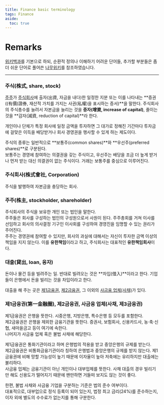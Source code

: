 ```yaml
---
title: Finance basic terminology
tags: Finance
aside:
  toc: true
---
```


# Remarks
[위키백과](https://ko.wikipedia.org/wiki/%EC%9C%84%ED%82%A4%EB%B0%B1%EA%B3%BC)를 기본으로 하되, 순환적 정의나 이해하기 어려운 단어들, 추가할 부분들은 좀 더 쉬운 단어로 풀어쓴 [나무위키](https://namu.wiki/w/%EB%82%98%EB%AC%B4%EC%9C%84%ED%82%A4:%EB%8C%80%EB%AC%B8)를 참조하였습니다.

<!--more-->

---

### 주식(株式, share, stock)
[주주](https://djy-git.github.io/2020/03/08/terminology.html#%EC%A3%BC%EC%8B%9D%ED%9A%8C%EC%82%AC%E6%A0%AA%E5%BC%8F%E6%9C%83%E7%A4%BE-corporation)가 [주식회사](https://djy-git.github.io/2020/03/08/terminology.html#%EC%A3%BC%EC%A3%BC%E6%A0%AA%E4%B8%BB-stockholder-shareholder)에 출자(出資, 자금을 내다)한 일정한 지분 또는 이를 나타내는 **증권((有價)證券, 재산적 가치를 가지는 사권(私權)을 표시하는 증서)**을 말한다. 주식회사의 주식총수를 늘려서 자본금을 늘리는 것을 **증자(增資, increase of capital)**, 줄이는 것을 **감자(減資, reduction of capital)**라 한다.

개인이나 단체가 특정 회사에 일정 금액을 투자하면 그 대가로 정해진 기간마다 투자금에 걸맞은 이득을 배당받거나 회사 경영권을 행사할 수 있게 하는 제도이다.

주식의 종류는 일반적으로 **보통주(common shares)**와 **우선주(preferred shares)**로 구분된다.  
보통주는 경영에 참여하는 의결권을 갖는 주식이고, 우선주는 배당을 조금 더 높게 받거나 먼저 받는 대신 의결권이 없는 주식이다. 거래는 보통주를 중심으로 이루어진다.


### 주식회사(株式會社, Corporation)
주식을 발행하여 자본금을 충당하는 회사.


### 주주(株主, stockholder, shareholder)
주식회사의 주식을 보유한 개인 또는 법인을 말한다.  
주주들은 회사를 구성하는 법인의 구성원으로서 사원이 된다. 주주총회를 거쳐 이사를 선임하고 회사의 의사결정 기구인 이사회를 구성하여 경영진을 임명할 수 있는 권리가 주어진다.  
주주는 경영권에 참여할 수 있지만, 회사의 과실에 대해서는 자신이 투자한 금액 이상의 책임을 지지 않는다. 이를 **유한책임**이라고 하고, 주식회사는 대표적인 **유한책임회사**이다.


### 대출(貸出, loan, 융자)
돈이나 물건 등을 빌려주는 일. 반대로 빌려오는 것은 **차입(借入)**이라고 한다. 기업들이 은행에서 돈을 빌리는 것을 차입이라고 한다.

대출을 해 주는 곳은 [제1금융권](https://djy-git.github.io/2020/03/08/terminology.html#%EC%A0%9C1%EA%B8%88%EC%9C%B5%EA%B6%8C%E7%AC%AC%E4%B8%80%E9%87%91%E8%9E%8D%E5%9C%88-%EC%A0%9C2%EA%B8%88%EC%9C%B5%EA%B6%8C-%EC%82%AC%EA%B8%88%EC%9C%B5-%EC%97%85%EC%B2%B4%EC%82%AC%EC%B1%84-%EC%A0%9C3%EA%B8%88%EC%9C%B5%EA%B6%8C), [제2금융권](https://djy-git.github.io/2020/03/08/terminology.html#%EC%A0%9C1%EA%B8%88%EC%9C%B5%EA%B6%8C%E7%AC%AC%E4%B8%80%E9%87%91%E8%9E%8D%E5%9C%88-%EC%A0%9C2%EA%B8%88%EC%9C%B5%EA%B6%8C-%EC%82%AC%EA%B8%88%EC%9C%B5-%EC%97%85%EC%B2%B4%EC%82%AC%EC%B1%84-%EC%A0%9C3%EA%B8%88%EC%9C%B5%EA%B6%8C), 그 이외의 [사금융 업체(사채)](https://djy-git.github.io/2020/03/08/terminology.html#%EC%A0%9C1%EA%B8%88%EC%9C%B5%EA%B6%8C%E7%AC%AC%E4%B8%80%E9%87%91%E8%9E%8D%E5%9C%88-%EC%A0%9C2%EA%B8%88%EC%9C%B5%EA%B6%8C-%EC%82%AC%EA%B8%88%EC%9C%B5-%EC%97%85%EC%B2%B4%EC%82%AC%EC%B1%84-%EC%A0%9C3%EA%B8%88%EC%9C%B5%EA%B6%8C)가 있다.


### 제1금융권(第一金融圈), 제2금융권, 사금융 업체(사채, 제3금융권)
제1금융권은 은행을 뜻한다. 시중은행, 지방은행, 특수은행 등 모두를 포함한다.  
제2금융권은 은행을 제외한 금융기관을 뜻한다. 증권사, 보험회사, 신용카드사, 농·축·신협, 새마을금고 등이 여기에 속한다.  
나머지가 사금융 업체 혹은 불법 사채에 해당한다.

제1금융권은 통화기관이라고 하며 은행법의 적용을 받고 중앙은행의 규제를 받는다.  
제2금융권은 비통화금융기관이라 칭하여 은행법과 중앙은행의 규제를 받지 않는다. 제1금융권에 비해 망할 가능성이 높기 때문에 이자율이 높아 저축에는 유리하지만 대출에는 불리하다.  
사금융 업체는 금융기관이 아닌 개인이나 대부업체를 뜻한다. 사채 대출의 경우 빌리기만 해도 신용도가 떨어지기 때문에 왠만하면 거들떠 보지도 않는 것이 좋다.  

한편, 불법 사채와 사금융 기업을 구분하는 기준은 법의 준수 여부이다.  
대표적으로, 대부업으로 정식 등록이 되어 있는지, 법정 최고 금리(24%)를 준수하는지, 이자 외에 별도의 수수료가 없는지를 통해 구분한다.


